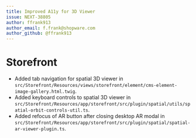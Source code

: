 ```yaml
---
title: Improved A11y for 3D Viewer
issue: NEXT-38805
author: ffrank913
author_email: f.frank@shopware.com
author_github: @ffrank913
---
```

# Storefront
* Added tab navigation for spatial 3D viewer in `src/Storefront/Resources/views/storefront/element/cms-element-image-gallery.html.twig`.
* Added keyboard controls to spatial 3D viewer in `src/Storefront/Resources/app/storefront/src/plugin/spatial/utils/spatial-orbit-controls-util.ts`.
* Added refocus of AR button after closing desktop AR modal in `src/Storefront/Resources/app/storefront/src/plugin/spatial/spatial-ar-viewer-plugin.ts`.